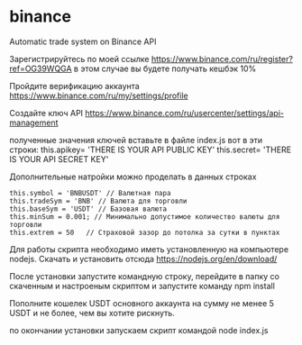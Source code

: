 # binance
Automatic trade system on Binance API

Зарегистрируйтесь по моей ссылке https://www.binance.com/ru/register?ref=OG39WQGA в этом случае вы будете получать кешбэк 10%

Пройдите верификацию аккаунта https://www.binance.com/ru/my/settings/profile

Создайте ключ API
https://www.binance.com/ru/usercenter/settings/api-management

полученные значения ключей вставьте в файле index.js вот в эти строки:
    this.apikey= 'THERE IS YOUR API PUBLIC KEY'
    this.secret= 'THERE IS YOUR API SECRET KEY'
    
Дополнительные натройки можно проделать в данных строках
    
    this.symbol = 'BNBUSDT' // Валютная пара
    this.tradeSym = 'BNB' // Валюта для торговли
    this.baseSym = 'USDT' // Базовая валюта
    this.minSum = 0.001; // Минимально допустимое количество валюты для торговли
    this.extrem = 50   // Страховой зазор до потолка за сутки в пунктах

Для работы скрипта необходимо иметь установленную на компьютере nodejs.
Скачать и установить отсюда https://nodejs.org/en/download/

После установки запустите командную строку, перейдите в папку со скаченным и настроеным скриптом и запустите команду npm install

Пополните кошелек USDT основного аккаунта на сумму не менее 5 USDT и не более, чем вы хотите рискнуть.

по окончании установки запускаем скрипт командой node index.js

